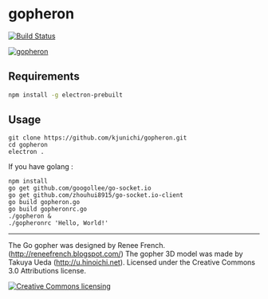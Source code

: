 # gopheron
[![Build Status](https://travis-ci.org/kjunichi/gopheron.svg?branch=master)](https://travis-ci.org/kjunichi/gopheron)

[![gopheron](http://img.youtube.com/vi/7MyO3GNndDU/0.jpg)](http://www.youtube.com/watch?v=7MyO3GNndDU)

## Requirements

```bash
npm install -g electron-prebuilt
```

## Usage

```shell
git clone https://github.com/kjunichi/gopheron.git
cd gopheron
electron .
```

If you have golang :

```shell
npm install
go get github.com/googollee/go-socket.io
go get github.com/zhouhui8915/go-socket.io-client
go build gopheron.go
go build gopheronrc.go
./gopheron &
./gopheronrc 'Hello, World!'
```

----
The Go gopher was designed by Renee French. (http://reneefrench.blogspot.com/)
The gopher 3D model was made by Takuya Ueda (http://u.hinoichi.net).
Licensed under the Creative Commons 3.0 Attributions license.

<a rel="license" href="http://creativecommons.org/licenses/by/3.0/deed.ja">
    <img alt="Creative Commons licensing" style="border-width:0" src="http://i.creativecommons.org/l/by/3.0/88x31.png" />
</a>
